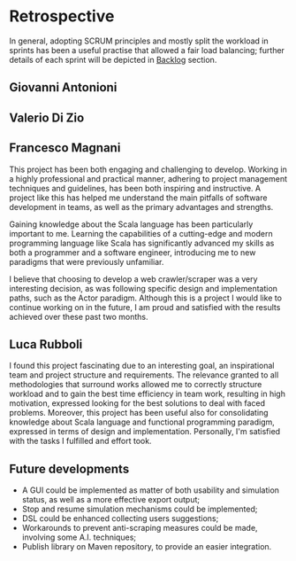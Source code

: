 # Retrospective

In general, adopting SCRUM principles and mostly split the workload in sprints has been a useful practise that allowed
a fair load balancing; further details of each sprint will be depicted in <a href="Backlog.md">Backlog</a> section.

## Giovanni Antonioni

## Valerio Di Zio

## Francesco Magnani

This project has been both engaging and challenging to develop. Working in a highly professional and practical manner,
adhering to project management techniques and guidelines, has been both inspiring and instructive. A project like this
has helped me understand the main pitfalls of software development in teams, as well as the primary advantages and
strengths.

Gaining knowledge about the Scala language has been particularly important to me. Learning the capabilities of a
cutting-edge and modern programming language like Scala has significantly advanced my skills as both a programmer and a
software engineer, introducing me to new paradigms that were previously unfamiliar.

I believe that choosing to develop a web crawler/scraper was a very interesting decision, as was following specific
design and implementation paths, such as the Actor paradigm. Although this is a project I would like to continue working
on in the future, I am proud and satisfied with the results achieved over these past two months.

## Luca Rubboli

I found this project fascinating due to an interesting goal, an inspirational team and project structure and
requirements.
The relevance granted to all methodologies that surround works allowed me to correctly structure workload and to gain
the best time efficiency in team work, resulting in high motivation, expressed looking for the best solutions to deal
with faced problems.
Moreover, this project has been useful also for consolidating knowledge about Scala language and functional programming
paradigm, expressed in terms of design and implementation.
Personally, I'm satisfied with the tasks I fulfilled and effort took.

## Future developments

- A GUI could be implemented as matter of both usability and simulation status, as well as a more effective export
  output;
- Stop and resume simulation mechanisms could be implemented;
- DSL could be enhanced collecting users suggestions;
- Workarounds to prevent anti-scraping measures could be made, involving some A.I. techniques;
- Publish library on Maven repository, to provide an easier integration.

